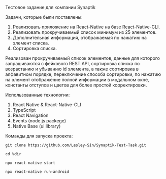 Тестовое задание для компании Synaptik

Задачи, которые были поставлены: 
1. Реализовать приложение на React-Native на базе React-Native-CLI.
2. Реализовать прокручиваемый список минимум из 25 элементов.
3. Дополнительная информация, отображаемая по нажатию на элемент списка.
4. Сортировка списка.

Реализован прокручиваемый список элементов, данные для которого запрашиваются с фейкового REST API, 
сортировка списка по возрастанию и убыванию id элемента, а также сортировка в алфавитном порядке,
переключение способа сортировки, по нажатию на элемент отображение полной информации в модальном окне,
константы отступов и цветов для более простой корректировки.

Использованные технологии: 
1. React Native & React-Native-CLI
2. TypeScript
3. React Navigation
4. Events (node.js packege)
5. Native Base (ui library)

Команды для запуска проекта:
```
git clone https://github.com/Lesley-Sin/Synaptik-Test-Task.git
```
```
cd %dir
```
```
npx react-native start
```
```
npx react-native run-android
```
